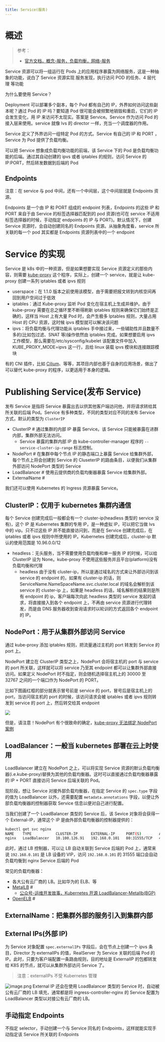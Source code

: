 ```yaml
---
title: Service(服务)
---
```


# 概述

> 参考：
>
> - [官方文档，概念-服务，负载均衡，网络-服务](https://kubernetes.io/docs/concepts/services-networking/service/)

Service 资源可以将一组运行在 Pods 上的应用程序暴露为网络服务，这是一种抽象的功能，说白了 Service 资源实现 服务发现，执行访问 POD 的任务、4 层代理 等功能

为什么要使用 Service？

Deployment 可以部署多个副本，每个 Pod 都有自己的 IP，外界如何访问这些副本呢？通过 Pod 的 IP 吗？要知道 Pod 很可能会被频繁地销毁和重启，它们的 IP 会发生变化，用 IP 来访问不太现实。答案是 Service。Service 作为访问 Pod 的接入层来使用。service 就像 lvs 的 director 一样，充当一个调度器的作用。

Service 定义了外界访问一组特定 Pod 的方式。Service 有自己的 IP 和 PORT ，Service 为 Pod 提供了负载均衡。

可以把 Service 想象成负载均衡功能的前端，该 Service 下的 Pod 是负载均衡功能的后端。通过其自动创建的 ipvs 或者 iptables 的规则，访问 Service 的 IP:PORT，然后转发数据到后端的 Pod

## Endpoints

注意：在 service 与 pod 中间，还有一个中间层，这个中间层就是 Endpoints 资源。

Endpoints 是一个由 IP 和 PORT 组成的 endpoint 列表，Endpoints 的这些 IP 和 PORT 来自于由 Service 的标签选择器匹配到的 pod 资源(也可在 service 不适用标签选择器的时候，手动指定 endpoints 的 IP 与 PORT)。默认情况下，创建 Service 资源时，会自动创建同名的 Endpoints 资源。从抽象角度看，service 所关联的每一个 pod 其实都是 Endpoints 资源列表中的一个 endpoint

# Service 的实现

Service 是 k8s 中的一种资源，但是如果想要实现 Service 资源定义的那些内容，则需要 [kube-proxy](/docs/10.云原生/2.3.Kubernetes%20容器编排系统/8.Kubernetes%20网络/kube-proxy/kube-proxy.md) 这个程序，实际上，创建一个 service，就是让 kube-proxy 创建一系列 iptables 或者 ipvs 规则

- userspace：在 1.1.0 版本之前使用该模型，由于需要把报文转到内核空间再回到用户空间过于低效
- iptables：通过 Kube-proxy 监听 Pod 变化在宿主机上生成并维护。由于 kube-proxy 需要在总之循环里不断得刷新 iptables 规则来确保它们始终是正确的，这样当 Host 上有大量 Pod 时，会产生极多 Iptables 规则，大量占用 Host 的 CPU 资源，这时候 ipvs 模型就可以解决该问题
- ipvs：将负载均衡与代理功能从 iptables 手中接过来，一些辅助性并且数量不多的(比如包过滤、SNAT 等)操作依然由 iptables 完成。如果想要启用 ipvs 工作模型，那么需要在/etc/sysconfig/kubelet 该配置文件中加入 KUBE_PROXY_MODE=ipvs 这一行，且给 linux 装载 ipvs 模块和连接跟踪模块

有的 CNI 插件，比如 [Cilium](/docs/10.云原生/2.3.Kubernetes%20容器编排系统/8.Kubernetes%20网络/CNI/Cilium/Cilium.md)、等等，其项目内部也基于自身的应用场景，做出了可以替代 kube-proxy 的程序，以更适用于本身的逻辑。

# Publishing Service(发布 Service)

发布 Service 是指将 Service 暴露出去以供其他客户端访问他，并将请求转给其所关联的后端 Pod。Service 有多种类型，不同的类型对应不同的发布 Service 方式，默认的类型为 `ClusterIP`

- ClusterIP # 通过集群的内部 IP 暴露 Service。该 Service 只能被暴露在进群内部，集群外部无法访问。
  - Service 暴露的集群内部 IP 由 kube-controller-manager 程序的 `--service-cluster-ip-range` 标志控制。
- NodePort # 在集群中每个节点 IP 的静态端口上暴露 Service 给集群外部，每个节点上将会创建到 Service 的 CluseterIP 的路由条目，以便我们从集群外部访问 NodePort 类型的 Service
- LoadBalancer # 使用云提供商的负载均衡器暴露 Service 给集群外部。
- ExternalName #

我们还可以使用 Kubernetes 的 Ingress 资源暴露 Service。

## ClusterIP：仅用于 kubernetes 集群内通信

每个 Service 创建完成后一般都会有一个 cluster-ip(headless 类型的 service 没有)，这个 IP 是 Kubernetes 集群的专用 IP，是一种虚拟 IP，可以把它当做 lvs 中的 vip。只不过这些 IP 并不能直接访问到，而是在 Service 创建完成后，在 iptables 或者 ipvs 规则中所使用的 IP。Kubernetes 创建完成后，cluster-ip 默认的使用范围是 10.96.0.0/12

- headless：无头服务，当不需要使用负载均衡和单一服务 IP 的时候，可以给 ClusterIP 设为 None。kube-proxy 不使用这些服务并且平台(platform)没有负载均衡和代理
  - headless 由于没有 cluster-ip，所以是通过域名的方式来让外部访问到该 service 的 endpoint 的，如果有 cluster-ip 的话，则 ServiceName.NameSpaceName.svc.cluster.local 的域名会解析到该 service 的 cluster-ip 上，如果是 headless 的话，域名解析的结果则是所有 endpoint 的 ip，客户端每次向此 headless 类型的 service 发起的请求，将直接接入到各个 endpoint 上，不再由 service 资源进行代理转发，而是由 DNS 服务器收到查询请求时以轮训的方式返回各个 endpoint 的 IP。

## NodePort：用于从集群外部访问 Service

通过 kube-proxy 添加 iptables 规则，把流量通过主机的 port 转发到 Service 的 port 上。

NodePort 建立在 ClusterIP 类型之上，NodePort 会将宿主机的 port 与 service 的 port 所关联，这样就可以将 service 乃至其 endpoint 都可以让集群外部直接访问。如果定义 NodePort 时不指定，则会随机选择宿主机上的 30000 至 32767 之间的一个端口作为 NodePort 的 PORT。

比如下图画红框的部分就表示冒号前是 service 的 port，冒号后是宿主机上的 port，当访问宿主机的 port 的时候，该访问请求会被 iptables 或者 ipvs 规则转发到 service 的 port 上，然后转交给其 endpoint

![](https://notes-learning.oss-cn-beijing.aliyuncs.com/fd3b0g/1616118462642-7b49b026-38af-4641-84db-d58f9cbfbed8.jpeg)

但是，请注意！NodePort 有个很致命的确定，[kube-proxy 无法绑定 NodePort 案例]()

## LoadBalancer：一般当 kubernetes 部署在云上时使用

LoadBalancer 建立在 NodePort 之上，可以将实现 Service 资源的默认负载均衡器(i.e.kube-proxy)替换为其他的负载均衡器。这时可以直接通过负载均衡器暴露的 IP + PORT 直接访问 Service 后端关联的 Pod。

现阶段，想让 Service 对接外部负载均衡器，在指定 Service 的 `spec.type` 字段的值为 LoadBalancer 以外，还需要配置 `metadata.annotations` 字段，以便让外部负载均衡器的控制器获取 Service 信息以便对自己进行配置。

当我们创建了一个 LoadBalancer 类型的 Service 后，该 Sevice 对象将会获得一个 External-IP，通常这个 IP 是由外部负载均衡器的控制器提供的：

```bash
kubectl get svc nginx
NAME    TYPE           CLUSTER-IP      EXTERNAL-IP     PORT(S)        AGE
nginx   LoadBalancer   10.100.126.91   192.168.0.101   80:31555/TCP   4s
```

此时，通过 LB 控制器，可以让 LB 自动关联到 Service 后端的 Pod 上，通常来说 `192.168.0.101` 是 LB 设备的 VIP，访问 `192.168.0.101` 的 31555 端口会自动负载均衡到 nginx Service 后端的 Pod

常见的负载均衡器：

- 各大公有云厂商的 LB。比如华为的 ELB、等
- [MetalLB](https://github.com/metallb/metallb) #
  - [公众号-运维开发故事，Kubernetes 开源 LoadBalancer-Metallb(BGP)](https://mp.weixin.qq.com/s/BY6hrLjaWfPYJzYmpbl1fQ)
- [OpenELB](https://github.com/openelb/openelb) #

## ExternalName：把集群外部的服务引入到集群内部

## External IPs(外部 IP)

为 Service 对象配置 `spec.externalIPs` 字段后，会在节点上创建一个 ipvs 条目，Director 为 externalIPs 的值，RealServer 为 Service 关联的后端 Pod 的 IP。此时，只要为客户端配置一条路由规则，目的地址是 ExternalIP 的包都转发给 K8S 的节点，就可以从集群外部访问 Service 了。

> 注意：externalIPs 不受 Kubernetes 管理

![image.png](https://notes-learning.oss-cn-beijing.aliyuncs.com/fd3b0g/1649947301381-c990dbc0-9232-4171-ac34-905219da5d8a.png)
External IP 还会在使用 LoadBalancer 类型的 Service 时，自动被公有云厂商的 LB 填充，通常都是将 ingress-controller-nginx 的 Service 配置为 LoadBalancer 类型以对接公有云厂商的 LB。

## 手动指定 Endpoints

不指定 selector，手动创建一个与 Service 同名的 Endpoints，这样就能实现手动指定该 Service 所关联的 Endpoints
